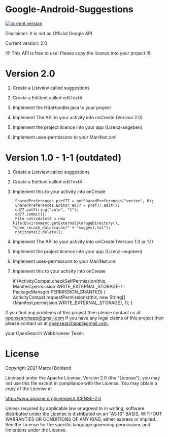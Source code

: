 # Google-Android-Suggestions

[![current version](https://img.shields.io/badge/current%20version-2.0.0-blue.svg)](https://github.com/marcelbohland/Google-Android-Suggestions/releases/tag/2.0.0)

Disclaimer: It is not an Official Google API


Current version: 2.0

!!!! This API is free to use! Please copy the licence into your project !!!!

# Version 2.0

1. Create a Listview called suggestions

2. Create a Edittext called editText4

3. Implement the HttpHandler.java to your project
        
4. Implement The API to your activity into onCreate (Version 2.0)

5. Implement the project licence into your app (Lizenz-angeben)

6. Implement uses-permissons to your Manifest.xml    

# Version 1.0 - 1-1 (outdated)

1. Create a Listview called suggestions

2. Create a Edittext called editText4

3. Implement this to your activity into onCreate

        SharedPreferences pref77 = getSharedPreferences("wertee", 0);
        SharedPreferences.Editor ed77 = pref77.edit();
        ed77.putString("vale", "1");
        ed77.commit();
        File notizdatei2 = new File(Environment.getExternalStorageDirectory(), "open_serach_data/cache/" + "suggest.txt");
        notizdatei2.delete();
        
4. Implement The API to your activity into onCreate (Version 1.0 or 1.1)

5. Implement the project licence into your app (Lizenz-angeben)

6. Implement uses-permissons to your Manifest.xml
    
7. Implement this to your activity into onCreate

    if (ActivityCompat.checkSelfPermission(this, Manifest.permission.WRITE_EXTERNAL_STORAGE) != PackageManager.PERMISSION_GRANTED) {
            ActivityCompat.requestPermissions(this, new String[]{Manifest.permission.WRITE_EXTERNAL_STORAGE}, 1);
        }

If you find any problems of this project then please contact us at opensearchapp@gmail.com
If you have any legal claims of this project then please contact us at opensearchapp@gmail.com,

your OpenSearch Webbrowser Team.

# License
Copyright 2021 Marcel Bohland

Licensed under the Apache License, Version 2.0 (the "License"); you may not use this file except in compliance with the License. You may obtain a copy of the License at

http://www.apache.org/licenses/LICENSE-2.0

Unless required by applicable law or agreed to in writing, software distributed under the License is distributed on an "AS IS" BASIS, WITHOUT WARRANTIES OR CONDITIONS OF ANY KIND, either express or implied. See the License for the specific language governing permissions and limitations under the License.
